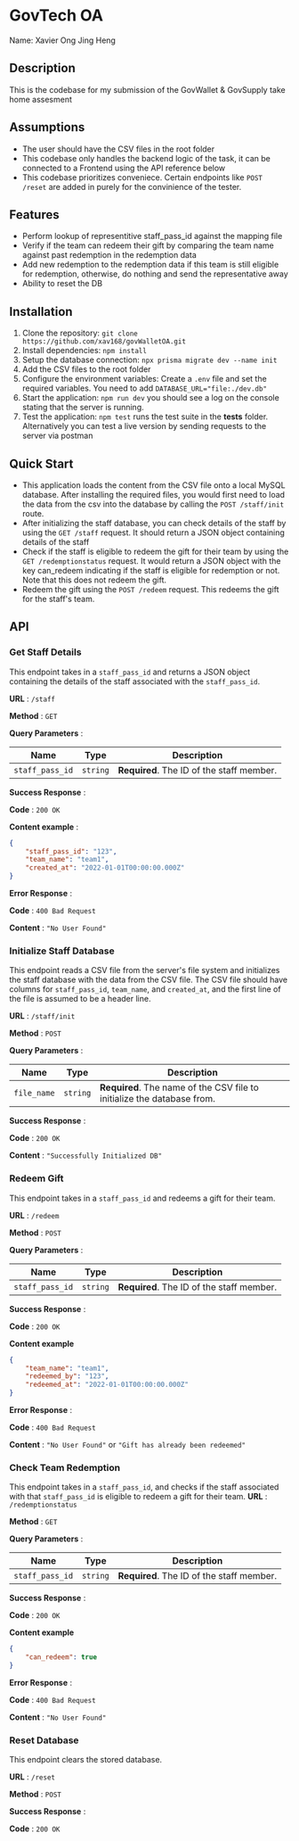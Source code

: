 # GovTech OA
Name: Xavier Ong Jing Heng
## Description
This is the codebase for my submission of the GovWallet & GovSupply take home assesment

## Assumptions
- The user should have the CSV files in the root folder
- This codebase only handles the backend logic of the task, it can be connected to a Frontend using the API reference below
- This codebase prioritizes conveniece. Certain endpoints like `POST /reset` are added in purely for the convinience of the tester.

## Features
- Perform lookup of representitive staff_pass_id against the mapping file 
- Verify if the team can redeem their gift by comparing the team name against past redemption in the redemption data
- Add new redemption to the redemption data if this team is still eligible for redemption, otherwise, do nothing and send the representative away
- Ability to reset the DB

## Installation
1. Clone the repository: `git clone https://github.com/xav168/govWalletOA.git`
2. Install dependencies: `npm install`
3. Setup the database connection: `npx prisma migrate dev --name init`
4. Add the CSV files to the root folder
5. Configure the environment variables: Create a `.env` file and set the required variables. You need to add `DATABASE_URL="file:./dev.db"`
6. Start the application: `npm run dev` you should see a log on the console stating that the server is running.
7. Test the application: `npm test` runs the test suite in the __tests__ folder. Alternatively you can test a live version by sending requests to the server via postman

## Quick Start
- This application loads the content from the CSV file onto a local MySQL database. After installing the required files, you would first need to load the data from the csv into the database by calling the `POST /staff/init` route. 
- After initializing the staff database, you can check details of the staff by using the `GET /staff` request. It should return a JSON object containing details of the staff
- Check if the staff is eligible to redeem the gift for their team by using the `GET /redemptionstatus` request. It would return a JSON object with the key can_redeem indicating if the staff is eligible for redemption or not. Note that this does not redeem the gift.
- Redeem the gift using the `POST /redeem` request. This redeems the gift for the staff's team.

## API

### Get Staff Details
This endpoint takes in a `staff_pass_id` and returns a JSON object containing the details of the staff associated with the `staff_pass_id`.

**URL** : `/staff`

**Method** : `GET`

**Query Parameters** : 

| Name | Type    | Description                      |
|------|---------|----------------------------------|
| `staff_pass_id` | `string` | **Required**. The ID of the staff member. |

**Success Response** : 

**Code** : `200 OK`

**Content example** :
```json
{
    "staff_pass_id": "123",
    "team_name": "team1",
    "created_at": "2022-01-01T00:00:00.000Z"
}
```

**Error Response** :

**Code** : `400 Bad Request`

**Content** : `"No User Found"`


### Initialize Staff Database


This endpoint reads a CSV file from the server's file system and initializes the staff database with the data from the CSV file. The CSV file should have columns for `staff_pass_id`, `team_name`, and `created_at`, and the first line of the file is assumed to be a header line.

**URL** : `/staff/init`

**Method** : `POST`

**Query Parameters** : 

| Name | Type | Description |
|------|------|-------------|
| `file_name` | `string` | **Required**. The name of the CSV file to initialize the database from. |

**Success Response** : 

**Code** : `200 OK`

**Content** : `"Successfully Initialized DB"`




### Redeem Gift
This endpoint takes in a `staff_pass_id` and redeems a gift for their team.

**URL** : `/redeem`

**Method** : `POST`

**Query Parameters** : 

| Name | Type | Description |
|------|------|-------------|
| `staff_pass_id` | `string` | **Required**. The ID of the staff member. |

**Success Response** : 

**Code** : `200 OK`

**Content example**

```json
{
    "team_name": "team1",
    "redeemed_by": "123",
    "redeemed_at": "2022-01-01T00:00:00.000Z"
}
```

**Error Response** :

**Code** : `400 Bad Request`

**Content** : `"No User Found"` or `"Gift has already been redeemed"`

### Check Team Redemption

This endpoint takes in a `staff_pass_id`, and checks if the staff associated with that `staff_pass_id` is eligible to redeem a gift for their team. 
**URL** : `/redemptionstatus`

**Method** : `GET`

**Query Parameters** : 

| Name | Type | Description |
|------|------|-------------|
| `staff_pass_id` | `string` | **Required**. The ID of the staff member. |

**Success Response** : 

**Code** : `200 OK`

**Content example**

```json
{
    "can_redeem": true
}
```

**Error Response** :

**Code** : `400 Bad Request`

**Content** : `"No User Found"`

### Reset Database
This endpoint clears the stored database.

**URL** : `/reset`

**Method** : `POST`


**Success Response** : 

**Code** : `200 OK`

